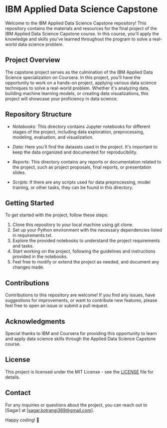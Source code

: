 # IBM Applied Data Science Capstone

Welcome to the IBM Applied Data Science Capstone repository! This repository contains the materials and resources for the final project of the IBM Applied Data Science Capstone course. In this course, you'll apply the knowledge and skills you've learned throughout the program to solve a real-world data science problem.

## Project Overview

The capstone project serves as the culmination of the IBM Applied Data Science specialization on Coursera. In this project, you'll have the opportunity to work on a hands-on project, applying various data science techniques to solve a real-world problem. Whether it's analyzing data, building machine learning models, or creating data visualizations, this project will showcase your proficiency in data science.

## Repository Structure

- *Notebooks:* This directory contains Jupyter notebooks for different stages of the project, including data exploration, preprocessing, modeling, evaluation, and visualization.
  
- *Data:* Here you'll find the datasets used in the project. It's important to keep the data organized and documented for reproducibility.

- *Reports:* This directory contains any reports or documentation related to the project, such as project proposals, final reports, or presentation slides.

- *Scripts:* If there are any scripts used for data preprocessing, model training, or other tasks, they can be found in this directory.

## Getting Started

To get started with the project, follow these steps:

1. Clone this repository to your local machine using git clone.
2. Set up your Python environment with the necessary dependencies listed in requirements.txt.
3. Explore the provided notebooks to understand the project requirements and tasks.
4. Start working on the project, following the guidelines and instructions provided in the notebooks.
5. Feel free to modify or extend the project as needed, and document any changes made.

## Contributions

Contributions to this repository are welcome! If you find any issues, have suggestions for improvements, or want to contribute new features, please feel free to open an issue or submit a pull request.

## Acknowledgments

Special thanks to IBM and Coursera for providing this opportunity to learn and apply data science skills through the Applied Data Science Capstone course.

## License

This project is licensed under the MIT License - see the [LICENSE](LICENSE) file for details.

## Contact

For any inquiries or questions about the project, you can reach out to [Sagar] at [sagar.kotrangi369@gmail.com].

Happy coding! 🚀
